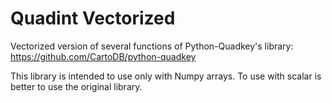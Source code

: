 # Quadint Vectorized

Vectorized version of several functions of Python-Quadkey's library: https://github.com/CartoDB/python-quadkey

This library is intended to use only with Numpy arrays. To use with scalar is better to use the original library.
